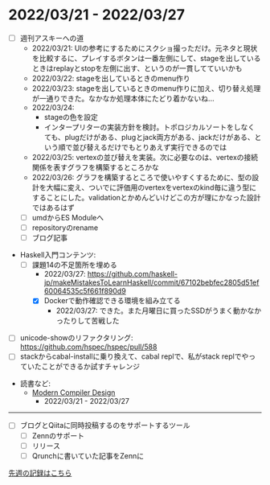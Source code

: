 # 2022/03/21 - 2022/03/27

- [ ] 週刊アスキーへの道
    - 2022/03/21: UIの参考にするためにスクショ撮っただけ。元ネタと現状を比較するに、プレイするボタンは一番左側にして、stageを出しているときはreplayとstopを左側に出す、というのが一貫してていいかも
    - 2022/03/22: stageを出しているときのmenu作り
    - 2022/03/23: stageを出しているときのmenu作りに加え、切り替え処理が一通りできた。なかなか処理本体にたどり着かないね...
    - 2022/03/24:
        - stageの色を設定
        - インタープリターの実装方針を検討。トポロジカルソートをしなくても、plugだけがある、plugとjack両方がある、jackだけがある、という順で並び替えるだけでもとりあえず実行できるのでは
    - 2022/03/25: vertexの並び替えを実装。次に必要なのは、vertexの接続関係を表すグラフを構築するところかな
    - 2022/03/26: グラフを構築するところで使いやすくするために、型の設計を大幅に変え、ついでに評価用のvertexをvertexのkind毎に違う型にすることにした。validationとかめんどいけどこの方が理にかなった設計ではあるはず
    - [ ] umdからES Moduleへ
    - [ ] repositoryのrename
    - [ ] ブログ記事
- Haskell入門コンテンツ:
    - [ ] 課題14の不足箇所を埋める
        - 2022/03/27: <https://github.com/haskell-jp/makeMistakesToLearnHaskell/commit/67102bebfec2805d51ef60064535c5f661f890d9>
        - [x] Dockerで動作確認できる環境を組み立てる
            - 2022/03/27: できた。また月曜日に買ったSSDがうまく動かなかったりして苦戦した
- [ ] unicode-showのリファクタリング: <https://github.com/hspec/hspec/pull/588>
- [ ] stackからcabal-installに乗り換えて、cabal replで、私がstack replでやっていたことができるか試すチャレンジ
- 読書など:
    - [Modern Compiler Design](https://www.springer.com/jp/book/9781461446989)
        - 2022/03/21 - 2022/03/27

------

- [ ] ブログとQiitaに同時投稿するのをサポートするツール
    - [ ] Zennのサポート
    - [ ] リリース
    - [ ] Qrunchに書いていた記事をZennに

[先週の記録はこちら](https://github.com/igrep/daily-commits/blob/f146f17a3801163b6ee6d707b87c7658df897a9b/yesterday.md)
